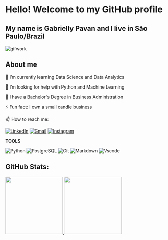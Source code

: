 
# Hello! Welcome to my GitHub profile
## My name is Gabrielly Pavan and I live in São Paulo/Brazil

![gifwork](https://github.com/user-attachments/assets/65666131-5116-4386-8e26-b1820582339c)

## About me

🌱 I’m currently learning Data Science and Data Analytics

🤔 I’m looking for help with Python and Machine Learning

🔭 I have a Bachelor's Degree in Business Administration 

⚡ Fun fact: I own a small candle business

📫 How to reach me: 

[![LinkedIn](https://img.shields.io/badge/LinkedIn-0077B5?style=for-the-badge&logo=linkedin&logoColor=white)](https://www.linkedin.com/in/gabriellypavan/)
[![Gmail](https://img.shields.io/badge/Gmail-333333?style=for-the-badge&logo=gmail&logoColor=red)](mailto:gabriellypavan@gmail.com)
[![Instagram](https://img.shields.io/badge/-Instagram-%23E4405F?style=for-the-badge&logo=instagram&logoColor=white)](https://www.instagram.com/gabypavan/)


**TOOLS**

![Python](https://img.shields.io/badge/python-3670A0?style=for-the-badge&logo=python&logoColor=ffdd54)
![PostgreSQL](https://img.shields.io/badge/PostgreSQL-000?style=for-the-badge&logo=postgresql)
![Git](https://img.shields.io/badge/GIT-E44C30?style=for-the-badge&logo=git&logoColor=white)
![Markdown](https://img.shields.io/badge/Markdown-000?style=for-the-badge&logo=markdown)
![Vscode](https://img.shields.io/badge/Vscode-007ACC?style=for-the-badge&logo=visual-studio-code&logoColor=white)

## GitHub Stats:
<div>
<a href="https://github.com/Gaby-Pavan">
<img loading="lazy" height="180em" src="https://github-readme-stats.vercel.app/api/top-langs/?username=Gaby-Pavan&layout=compact&langs_count=7&theme=dracula"/>

<img loading="lazy" height="180em" src="https://github-readme-stats.vercel.app/api?username=Gaby-Pavan&show_icons=true&theme=dracula&include_all_commits=true&count_private=true"/>
</div>

<!--
**Gaby-Pavan/Gaby-Pavan** is a ✨ _special_ ✨ repository because its `README.md` (this file) appears on your GitHub profile.

Here are some ideas to get you started:

- 🔭 I’m currently working on ...
- 🌱 I’m currently learning ...
- 👯 I’m looking to collaborate on ...
- 🤔 I’m looking for help with ...
- 💬 Ask me about ...
- 📫 How to reach me: ...
- 😄 Pronouns: ...
- ⚡ Fun fact: ...
-->

